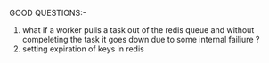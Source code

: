 GOOD QUESTIONS:-
1. what if a worker pulls a task out of the redis queue and without compeleting the task it goes down due to some internal 
failiure ? 
2. setting expiration of keys in redis